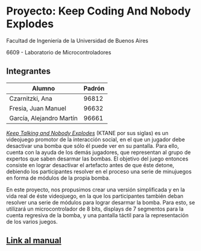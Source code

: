 # Proyecto: Keep Coding And Nobody Explodes

Facultad de Ingeniería de la Universidad de Buenos Aires

6609 - Laboratorio de Microcontroladores

## Integrantes
| Alumno                   | Padrón |
|--------------------------|--------|
| Czarnitzki, Ana          | 96812  |
| Fresia, Juan Manuel      | 96632  |
| García, Alejandro Martín | 96661  |

[_Keep Talking and Nobody Explodes_](www.keeptalkinggame.com) (KTANE por sus siglas) es un videojuego promotor de la interacción social, en el que un jugador debe desactivar una bomba que sólo él puede ver en su pantalla. Para ello, cuenta con la ayuda de los demás jugadores, que representan al grupo de expertos que saben desarmar las bombas. El objetivo del juego entonces consiste en lograr desactivar el artefacto antes de que éste detone, debiendo los participantes resolver en el proceso una serie de minujuegos en forma de módulos de la propia bomba.

En este proyecto, nos propusimos crear una versión simplificada y en la vida
real de éste videojuego, en la que los participantes también deban resolver una
serie de módulos para lograr desarmar la
bomba. Para esto, se
utilizará un microcontrolador de 8 bits, displays de 7 segmentos para la cuenta
regresiva de la bomba, y una pantalla táctil para la representación de los
varios juegos.

## [Link al manual](/docs/manual.pdf)
